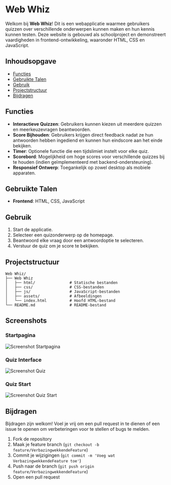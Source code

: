 # Web Whiz

Welkom bij **Web Whiz**! Dit is een webapplicatie waarmee gebruikers quizzen over verschillende onderwerpen kunnen maken en hun kennis kunnen testen. Deze website is gebouwd als schoolproject en demonstreert vaardigheden in frontend-ontwikkeling, waaronder HTML, CSS en JavaScript.

## Inhoudsopgave

- [Functies](#functies)
- [Gebruikte Talen](#talen)
- [Gebruik](#gebruik)
- [Projectstructuur](#project-structuur)
- [Bijdragen](#bijdragen)

## Functies

- **Interactieve Quizzen**: Gebruikers kunnen kiezen uit meerdere quizzen en meerkeuzevragen beantwoorden.
- **Score Bijhouden**: Gebruikers krijgen direct feedback nadat ze hun antwoorden hebben ingediend en kunnen hun eindscore aan het einde bekijken.
- **Timer**: Optionele functie die een tijdslimiet instelt voor elke quiz.
- **Scorebord**: Mogelijkheid om hoge scores voor verschillende quizzes bij te houden (indien geïmplementeerd met backend-ondersteuning).
- **Responsief Ontwerp**: Toegankelijk op zowel desktop als mobiele apparaten.

## Gebruikte Talen

- **Frontend**: HTML, CSS, JavaScript

## Gebruik

1. Start de applicatie.
2. Selecteer een quizonderwerp op de homepage.
3. Beantwoord elke vraag door een antwoordoptie te selecteren.
4. Verstuur de quiz om je score te bekijken.

## Projectstructuur

```plaintext
Web Whiz/
├── Web Whiz
│   ├── html/               # Statische bestanden
│   ├── css/                # CSS-bestanden
│   ├── js/                 # JavaScript-bestanden
│   ├── assets/             # Afbeeldingen
│   └── index.html          # Hoofd HTML-bestand
└── README.md               # README-bestand
```

## Screenshots

### Startpagina
![Screenshot Startpagina](https://r2.e-z.host/206416db-dbc6-4665-b5fd-ae63a22c6cf9/vyb5uxuy.png)

### Quiz Interface
![Screenshot Quiz](https://r2.e-z.host/206416db-dbc6-4665-b5fd-ae63a22c6cf9/yixtholl.png)

### Quiz Start
![Screenshot Quiz Start](https://r2.e-z.host/206416db-dbc6-4665-b5fd-ae63a22c6cf9/enxylk4v.png)

## Bijdragen

Bijdragen zijn welkom! Voel je vrij om een pull request in te dienen of een issue te openen om verbeteringen voor te stellen of bugs te melden.

1. Fork de repository
2. Maak je feature branch (`git checkout -b feature/VerbazingwekkendeFeature`)
3. Commit je wijzigingen (`git commit -m 'Voeg wat VerbazingwekkendeFeature toe'`)
4. Push naar de branch (`git push origin feature/VerbazingwekkendeFeature`)
5. Open een pull request
